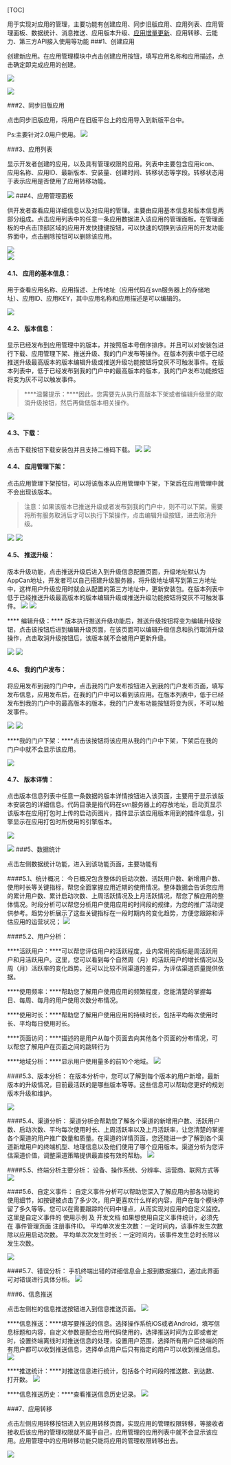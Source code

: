 ﻿[TOC]

用于实现对应用的管理，主要功能有创建应用、同步旧版应用、应用列表、应用管理面板、数据统计、消息推送、应用版本升级、[应用增量更新](http://newdocx.appcan.cn/newdocx/docx?type=1352_1291 "应用增量更新")、应用转移、云能力、第三方API接入使用等功能
###1、创建应用

创建新应用。在应用管理模块中点击创建应用按钮，填写应用名称和应用描述，点击确定即完成应用的创建。

![](http://newdocx.appcan.cn/docximg/161334t2014t10b14r.png)
 
![](http://newdocx.appcan.cn/docximg/161417c2014z10k14a.png)

 


 ###2、同步旧版应用

点击同步旧版应用，将用户在旧版平台上的应用导入到新版平台中。

Ps:主要针对2.0用户使用。
![](http://newdocx.appcan.cn/docximg/161437c2014q10f14v.png)

 ###3、应用列表

显示开发者创建的应用，以及具有管理权限的应用。列表中主要包含应用icon、应用名称、应用ID、最新版本、安装量、创建时间、转移状态等字段。转移状态用于表示应用是否使用了应用转移功能。

![](http://newdocx.appcan.cn/docximg/161458h2014g10m14m.png)
 ###4、应用管理面板

供开发者查看应用详细信息以及对应用的管理。主要由应用基本信息和版本信息两部分组成。点击应用列表中的任意一条应用数据进入该应用的管理面板。在管理面板的中点击顶部区域的应用开发快捷键按钮，可以快速的切换到该应用的开发功能界面中，点击删除按钮可以删除该应用。

  ![](http://newdocx.appcan.cn/docximg/161521p2014k10p14t.png)            
![](http://newdocx.appcan.cn/docximg/182210y2014p11m5x.png)
 



 

 #### 4.1、 应用的基本信息：
 用于查看应用名称、应用描述、上传地址（应用代码在svn服务器上的存储地址）、应用ID、应用KEY，其中应用名称和应用描述是可以编辑的。

![](http://newdocx.appcan.cn/docximg/182458h2014c11f5g.png)

 #### 4.2、 版本信息：
显示已经发布到应用管理中的版本，并按照版本号倒序排序。并且可以对安装包进行下载、应用管理下架、推送升级、我的门户发布等操作。在版本列表中低于已经推送升级最高版本的版本编辑升级或推送升级功能按钮将变灰不可触发事件。在版本列表中，低于已经发布到我的门户中的最高版本的版本，我的门户发布功能按钮将变为灰不可以触发事件。

> ****温馨提示：****因此，您需要先从执行高版本下架或者编辑升级里的取消升级按钮，然后再做低版本相关操作。

![](http://newdocx.appcan.cn/docximg/182732g2014c11p5h.png)


#### 4.3、下载：
点击下载按钮下载安装包并且支持二维码下载。
![](http://newdocx.appcan.cn/docximg/182815f2014c11u5t.png)
![](http://newdocx.appcan.cn/docximg/161703w2014r10p14v.png)



#### 4.4、 应用管理下架：
点击应用管理下架按钮，可以将该版本从应用管理中下架，下架后在应用管理中就不会出现该版本。

> 注意：如果该版本已推送升级或者发布到我的门户中，则不可以下架。需要将所有服务取消后才可以执行下架操作，点击编辑升级按钮，进去取消升级。

![](http://newdocx.appcan.cn/docximg/182935c2014e11d5g.png)
![](http://newdocx.appcan.cn/docximg/175231l2015h4o11w.png)


#### 4.5、 推送升级：
版本升级功能，点击推送升级后进入到升级信息配置页面，升级地址默认为AppCan地址，开发者可以自己搭建升级服务器，将升级地址填写到第三方地址中，这样用户升级应用时就会从配置的第三方地址中，更新安装包。在版本列表中低于已经推送升级最高版本的版本编辑升级或推送升级功能按钮将变灰不可触发事件。
![](http://newdocx.appcan.cn/docximg/183138s2014y11b5q.png)
![](http://newdocx.appcan.cn/docximg/183246t2014y11z5g.png)


 **** 编辑升级：****
版本执行推送升级功能后，推送升级按钮将变为编辑升级按钮，点击该按钮后进到编辑升级页面，在该页面可以编辑升级信息和执行取消升级操作，点击取消升级按钮后，该版本就不会被用户更新升级。

![](http://newdocx.appcan.cn/docximg/183508s2014h11b5e.png)
![](http://newdocx.appcan.cn/docximg/183551y2014k11o5h.png)


 #### 4.6、 我的门户发布：
将应用发布到我的门户中，点击我的门户发布按钮进入到我的门户发布页面，填写发布信息，应用发布后，在我的门户中可以看到该应用。在版本列表中，低于已经发布到我的门户中的最高版本的版本，我的门户发布功能按钮将变为灰，不可以触发事件。

![](http://newdocx.appcan.cn/docximg/183723l2014g11o5z.png)
![](http://newdocx.appcan.cn/docximg/183807m2014o11y5w.png)

****我的门户下架：****点击该按钮将该应用从我的门户中下架，下架后在我的门户中就不会显示该应用。

 ![](http://newdocx.appcan.cn/docximg/183915d2014a11o5v.png)            

 

 

 #### 4.7、 版本详情：
 点击版本信息列表中任意一条数据的版本详情按钮进入该页面，主要用于显示该版本安装包的详细信息。代码目录是指代码在svn服务器上的存放地址，启动页显示该版本在应用打包时上传的启动页图片，插件显示该应用版本用到的插件信息，引擎显示在应用打包时所使用的引擎版本。

![](http://newdocx.appcan.cn/docximg/184005v2014p11e5g.png)

![](http://newdocx.appcan.cn/docximg/161825h2014m10o14y.png)
 ###5、数据统计

点击左侧数据统计功能，进入到该功能页面，主要功能有

 ####5.1、统计概况：
 今日概况包含整体的启动次数、活跃用户数、新增用户数、使用时长等关键指标，帮您全面掌握应用近期的使用情况。整体数据会告诉您应用的累计用户数、累计启动次数、上周活跃情况及上月活跃情况，帮您了解应用的整体情况。时段分析可以帮您分析用户使用应用的时间段的规律，为您的推广活动提供参考。趋势分析展示了这些关键指标在一段时期内的变化趋势，方便您跟踪和评估应用的运营状况；
![](http://newdocx.appcan.cn/docximg/161848w2014l10f14r.png)


 ####5.2、用户分析：

****活跃用户：****可以帮您评估用户的活跃程度，业内常用的指标是周活跃用户和月活跃用户。这里，您可以看到每个自然周（月）的活跃用户的增长情况以及周（月）活跃率的变化趋势。还可以比较不同渠道的差异，为评估渠道质量提供依据。

****使用频率：****帮助您了解用户使用应用的频繁程度，您能清楚的掌握每日、每周、每月的用户使用次数分布情况。

****使用时长：****帮助您了解用户使用应用的持续时长，包括平均每次使用时长、平均每日使用时长。

****页面访问：****描述的是用户从每个页面去向其他各个页面的分布情况，可以帮您了解用户在页面之间的跳转行为

****地域分析：****显示用户使用量多的前10个地域。
![](http://newdocx.appcan.cn/docximg/162007o2014w10g14o.png)


 ####5.3、版本分析：
在版本分析中，您可以了解到每个版本的用户新增，最新版本的升级情况，目前最活跃的是哪些版本等等。这些信息可以帮助您更好的规划版本升级和维护。

![](http://newdocx.appcan.cn/docximg/162032u2014c10g14q.png)
 


 ####5.4、渠道分析：
渠道分析会帮助您了解各个渠道的新增用户数、活跃用户数、启动次数、平均每次使用时长、上周活跃率以及上月活跃率，让您清楚的掌握各个渠道的用户推广数量和质量。在渠道的详情页面，您还能进一步了解到各个渠道新增用户的终端机型、地理信息以及他们使用了哪个应用版本。渠道分析为您评估渠道价值，调整渠道策略提供最直接有效的帮助。
![](http://newdocx.appcan.cn/docximg/162050r2014y10s14d.png) 


 ####5.5、终端分析主要分析：
设备、操作系统、分辨率、运营商、联网方式等
![](http://newdocx.appcan.cn/docximg/162158m2014x10w14i.png)


 ####5.6、自定义事件：
自定义事件分析可以帮助您深入了解应用内部各功能的使用细节，如按键被点击了多少次，用户更喜欢什么样的内容，用户在每个模块停留了多久等等。您可以在需要跟踪的代码中埋点，从而实现对应用的自定义监控。这里是自定义事件的 使用示例 及 开发文档 如果想使用自定义事件统计，必须先在 事件管理页面 注册事件ID。 平均单次发生次数：一定时间内，该事件发生次数除以应用启动次数。 平均单次次发生时长：一定时间内，该事件发生总时长除以发生次数。

![](http://newdocx.appcan.cn/docximg/162230c2014h10o14k.png)

 ####5.7、错误分析：
手机终端出错的详细信息会上报到数据接口，通过此界面可对错误进行具体分析。
![](http://newdocx.appcan.cn/docximg/162243f2014w10c14i.png)

 ###6、信息推送

点击左侧栏的信息推送按钮进入到信息推送页面。
![](http://newdocx.appcan.cn/docximg/162304a2014k10h14n.png)

****信息推送：****填写要推送的信息。选择操作系统iOS或者Android，填写信息标题和内容，自定义参数是配合应用代码使用的，选择推送时间为立即或者定时，设置终端离线时对推送信息的处理，设置用户范围，选择所有用户后终端的所有用户都可以收到推送信息，选择单点用户后只有指定的用户可以收到推送信息。
![](http://newdocx.appcan.cn/docximg/162322d2014y10p14e.png)

****推送统计：****对推送信息进行统计，包括各个时间段的推送数、到达数、打开数。
![](http://newdocx.appcan.cn/docximg/162338t2014g10d14y.png)

****信息推送历史：****查看推送信息历史记录。
![](http://newdocx.appcan.cn/docximg/162352x2014m10m14w.png)
 
###7、应用转移

点击左侧应用转移按钮进入到应用转移页面，实现应用的管理权限转移，等接收者接收后该应用的管理权限就不属于自己，应用管理的应用列表中就不会显示该应用。应用管理中的应用转移功能只能将应用的管理权限转移出去。

![](http://newdocx.appcan.cn/docximg/162407c2014l10g14i.png)
